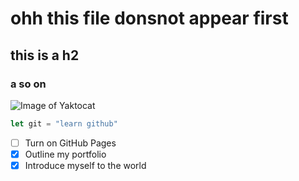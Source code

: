 # ohh this file donsnot appear first
## this is a h2

### a so on
![Image of Yaktocat](https://octodex.github.com/images/yaktocat.png)

```js
let git = "learn github"

```

- [ ] Turn on GitHub Pages
- [x] Outline my portfolio
- [x] Introduce myself to the world
